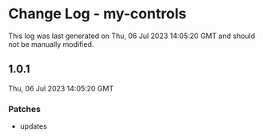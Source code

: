 # Change Log - my-controls

This log was last generated on Thu, 06 Jul 2023 14:05:20 GMT and should not be manually modified.

## 1.0.1
Thu, 06 Jul 2023 14:05:20 GMT

### Patches

- updates

